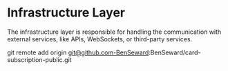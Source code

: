 # Infrastructure Layer

The infrastructure layer is responsible for handling the communication with external services, like APIs, WebSockets, or third-party services.

git remote add origin git@github.com-BenSeward:BenSeward/card-subscription-public.git